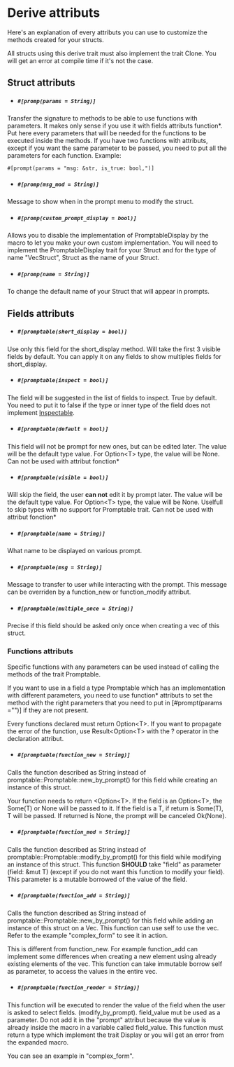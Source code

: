 # Derive attributs

Here's an explanation of every attributs you can use to customize the methods created for your structs.

All structs using this derive trait must also implement the trait Clone. You will get an error at compile time if it's not the case.


## Struct attributs


- ##### `#[promp(params = String)]`

Transfer the signature to methods to be able to use functions with parameters. It makes only sense if you use it with fields attributs function*.
Put here every parameters that will be needed for the functions to be executed inside the methods.
If you have two functions with attributs, except if you want the same parameter to be passed, you need to put all the parameters for each function.
Example: 
```rust,ignore
#[prompt(params = "msg: &str, is_true: bool,")]
```


- ##### `#[promp(msg_mod = String)]`

Message to show when in the prompt menu to modify the struct.

- ##### `#[promp(custom_prompt_display = bool)]`

Allows you to disable the implementation of PromptableDisplay by the macro to let you make your own custom implementation.
You will need to implement the PromptableDisplay trait for your Struct and for the type of name "VecStruct", Struct as the name of your Struct.
- ##### `#[promp(name = String)]`

To change the default name of your Struct that will appear in prompts.

## Fields attributs

- ##### `#[promptable(short_display = bool)]`

Use only this field for the short_display method. Will take the first 3 visible fields by default. You can apply it on any fields to show multiples fields for short_display.

- ##### `#[promptable(inspect = bool)]`

The field will be suggested in the list of fields to inspect. True by default.
You need to put it to false if the type or inner type of the field does not implement [Inspectable](Inspectable).


- ##### `#[promptable(default = bool)]`

This field will not be prompt for new ones, but can be edited later.  The value will be the default type value. For Option\<T\> type, the value will be None.
Can not be used with attribut fonction*

- ##### `#[promptable(visible = bool)]`

Will skip the field, the user **can not** edit it by prompt later.
The value will be the default type value. For Option\<T\> type, the value will be None.
Uselfull to skip types with no support for Promptable trait.
Can not be used with attribut fonction*

- ##### `#[promptable(name = String)]`

What name to be displayed on various prompt.

- ##### `#[promptable(msg = String)]` 

Message to transfer to user while interacting with the prompt. This message can be overriden by a function_new or function_modify attribut.

- ##### `#[promptable(multiple_once = String)]`

Precise if this field should be asked only once when creating a vec of this struct.


### Functions attributs

Specific functions with any parameters can be used instead of calling the methods of the trait Promptable.

If you want to use in a field a type Promptable which has an implementation with different parameters, you need to use function* attributs to set the method with the right parameters that you need to put in [#prompt(params ="")] if they are not present. 


Every functions declared must return Option\<T\>.
If you want to propagate the error of the function, use Result\<Option\<T\> with the ? operator in the declaration attribut.


- ##### `#[promptable(function_new = String)]`

Calls the function described as String instead of promptable::Promptable::new_by_prompt() for this field while creating an instance of this struct.

Your function needs to return <Option\<T\>.
If the field is an Option\<T\>, the Some\(T\) or None will be passed to it.
If the field is a T, if return is Some\(T\), T will be passed.
If returned is None, the prompt will be canceled Ok(None).

- ##### `#[promptable(function_mod = String)]`

Calls the function described as String instead of promptable::Promptable::modify_by_prompt() for this field while modifying an instance of this struct.
This function **SHOULD** take "field" as parameter (field: &mut T) (except if you do not want this function to modify your field).
This parameter is a mutable borrowed of the value of the field.

- ##### `#[promptable(function_add = String)]`

Calls the function described as String instead of promptable::Promptable::new_by_prompt() for this field while adding an instance of this struct on a Vec. This function can use self to use the vec. Refer to the example "complex_form" to see it in action.

This is different from function_new. For example function_add can implement some differences when creating a new element using already existing elements of the vec.
This function can take immutable borrow self as parameter, to access the values in the entire vec.

- ##### `#[promptable(function_render = String)]`

This function will be executed to render the value of the field when the user is asked to select fields. (modify_by_prompt).
field_value mut be used as a parameter. Do not add it in the "prompt" attribut because the value is already inside the macro in a variable called field_value.
This function must return a type which implement the trait Display or you will get an error from the expanded macro.

You can see an example in "complex_form".

